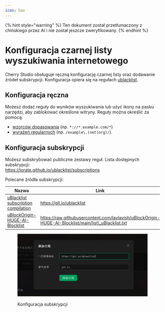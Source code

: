```yaml
---
icon: ban
---
```


{% hint style="warning" %}
Ten dokument został przetłumaczony z chińskiego przez AI i nie został jeszcze zweryfikowany.
{% endhint %}

# Konfiguracja czarnej listy wyszukiwania internetowego

Cherry Studio obsługuje ręczną konfigurację czarnej listy oraz dodawanie źródeł subskrypcji. Konfiguracja opiera się na regułach [ublacklist](https://github.com/iorate/ublacklist).

## Konfiguracja ręczna

Możesz dodać reguły do wyników wyszukiwania lub użyć ikony na pasku narzędzi, aby zablokować określone witryny. Reguły można określić za pomocą:  
- [wzorców dopasowania](https://developer.mozilla.org/zh-CN/docs/mozilla/add-ons/webextensions/match_patterns) (np. `*://*.example.com/*`)  
- [wyrażeń regularnych](https://developer.mozilla.org/zh-CN/docs/web/javascript/guide/regular_expressions) (np. `/example\.(net|org)/`).

## Konfiguracja subskrypcji

Możesz subskrybować publiczne zestawy reguł. Lista dostępnych subskrypcji:  
https://iorate.github.io/ublacklist/subscriptions

Polecane źródła subskrypcji:

| Nazwa                                                                                                    | Link                                                                                                   | Typ       |
| -------------------------------------------------------------------------------------------------------- | ------------------------------------------------------------------------------------------------------ | --------- |
| [uBlacklist subscription compilation](https://github.com/eallion/uBlacklist-subscription-compilation) | https://git.io/ublacklist                                                                            | Chiński   |
| [uBlockOrigin-HUGE-AI-Blocklist](https://github.com/laylavish/uBlockOrigin-HUGE-AI-Blocklist)         | https://raw.githubusercontent.com/laylavish/uBlockOrigin-HUGE-AI-Blocklist/main/list\_uBlacklist.txt | Generowane przez AI |

<figure><img src="../.gitbook/assets/blacklist1.jpg" alt=""><figcaption><p>Konfiguracja subskrypcji</p></figcaption></figure>